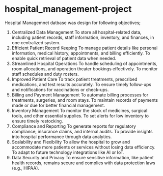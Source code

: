 # hospital_management-project
Hospital Managemnet datbase was design for following objectives;
1. Centralized Data Management
To store all hospital-related data, including patient records, staff information, inventory, and finances, in one centralized system.
2. Efficient Patient Record Keeping
To manage patient details like personal information, medical history, appointments, and billing efficiently.
To enable quick retrieval of patient data when needed.
3. Streamlined Hospital Operations
To handle scheduling of appointments, room allocations, and operation theater bookings effectively.
To monitor staff schedules and duty rosters.
4. Improved Patient Care
To track patient treatments, prescribed medications, and test results accurately.
To ensure timely follow-ups and notifications for vaccinations or check-ups.
5. Billing and Payment Management
To automate billing processes for treatments, surgeries, and room stays.
To maintain records of payments made or due for better financial management.
6. Inventory Management
To monitor the stock of medicines, surgical tools, and other essential supplies.
To set alerts for low inventory to ensure timely restocking.
7. Compliance and Reporting
To generate reports for regulatory compliance, insurance claims, and internal audits.
To provide insights into hospital performance through data analytics.
8. Scalability and Flexibility
To allow the hospital to grow and accommodate more patients or services without losing data efficiency.
To adapt to future technology integrations like AI or IoT.
9. Data Security and Privacy
To ensure sensitive information, like patient health records, remains secure and complies with data protection laws (e.g., HIPAA).
